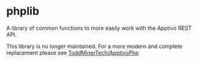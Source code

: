 # phplib
A library of common functions to more easily work with the Apptivo REST API.


This library is no longer maintained.  For a more modern and complete replacement please see [ToddMinerTech/ApptivoPhp](https://github.com/ToddMinerTech/ApptivoPhp)
